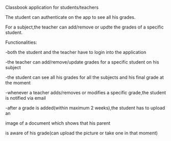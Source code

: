 
Classbook application for students/teachers

The student can authenticate on the app to see all his grades.

For a subject,the teacher can add/remove or updte the grades of a specific student.

Functionalities:

-both the student and the teacher have to login into the application

-the teacher can add/remove/update grades for a specific student on his subject

-the student can see all his grades for all the subjects and his final grade at the moment

-whenever a teacher adds/removes or modifies a specific grade,the student is notified via email

-after a grade is added(within maximum 2 weeks),the student has to upload an 

image of a document which shows that his parent

is aware of his grade(can upload the picture or take one in that moment)
